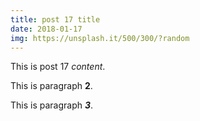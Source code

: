 ```yaml
---
title: post 17 title
date: 2018-01-17
img: https://unsplash.it/500/300/?random
---
```

This is post 17 *content*.

This is paragraph **2**.

This is paragraph ***3***.
